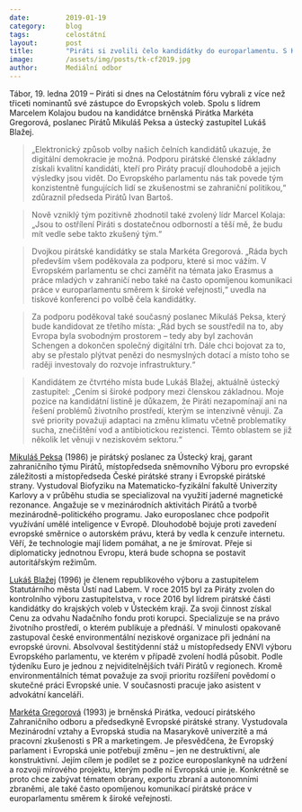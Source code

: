 ```yaml
---
date:         2019-01-19
category:     blog
tags:         celostátní
layout:       post
title:        "Piráti si zvolili čelo kandidátky do europarlamentu. S Kolajou jdou do eurovoleb Gregorová, Peksa a Blažej"
image:        /assets/img/posts/tk-cf2019.jpg 
author:       Mediální odbor
---
```



Tábor, 19. ledna 2019 – Piráti si dnes na Celostátním fóru vybrali z více než třiceti nominantů své zástupce do Evropských voleb. Spolu s lídrem Marcelem Kolajou budou na kandidátce brněnská Pirátka Markéta Gregorová, poslanec Pirátů Mikuláš Peksa a ústecký zastupitel Lukáš Blažej. 

> „Elektronický způsob volby našich čelních kandidátů ukazuje, že digitální demokracie je možná. Podporu pirátské členské základny získali kvalitní kandidáti, kteří pro Piráty pracují dlouhodobě a jejich výsledky jsou vidět. Do Evropského parlamentu nás tak povede tým konzistentně fungujících lidí se zkušenostmi se zahraniční politikou,“ zdůraznil předseda Pirátů Ivan Bartoš.

> Nově vzniklý tým pozitivně zhodnotil také zvolený lídr Marcel Kolaja: „Jsou to ostřílení Piráti s dostatečnou odborností a těší mě, že budu mít vedle sebe takto zkušený tým.“

> Dvojkou pirátské kandidátky se stala Markéta Gregorová. „Ráda bych především všem poděkovala za podporu, které si moc vážím. V Evropském parlamentu se chci zaměřit na témata jako Erasmus a práce mladých v zahraničí nebo také na často opomíjenou komunikaci práce v europarlamentu směrem k široké veřejnosti,“ uvedla na tiskové konferenci po volbě čela kandidátky.

> Za podporu poděkoval také současný poslanec Mikuláš Peksa, který bude kandidovat ze třetího místa: „Rád bych se soustředil na to, aby Evropa byla svobodným prostorem – tedy aby byl zachován Schengen a dokončen společný digitální trh. Dále chci bojovat za to, aby se přestalo plýtvat penězi do nesmyslných dotací a místo toho se raději investovaly do rozvoje infrastruktury.“

> Kandidátem ze čtvrtého místa bude Lukáš Blažej, aktuálně ústecký zastupitel: „Cením si široké podpory mezi členskou základnou. Moje pozice na kandidátní listině je důkazem, že Piráti nezapomínají ani na řešení problémů životního prostředí, kterým se intenzivně věnuji. Za své priority považuji adaptaci na změnu klimatu včetně problematiky sucha, znečištění vod a antibiotickou rezistenci. Těmto oblastem se již několik let věnuji v neziskovém sektoru.“

[Mikuláš Peksa](https://www.piratskelisty.cz/upload/2938.pdf) (1986) je pirátský poslanec za Ústecký kraj, garant zahraničního týmu Pirátů, místopředseda sněmovního Výboru pro evropské záležitosti a místopředseda České pirátské strany i Evropské pirátské strany. Vystudoval Biofyziku na Matematic­ko-fyzikální fakultě Univerzity Karlovy a v průběhu studia se specializoval na využití jaderné magnetické rezonance. Angažuje se v mezinárodních aktivitách Pirátů a tvor­bě mezinárodně-politického programu. Jako europoslanec chce podpořit využívání umělé inteligence v Evropě. Dlouhodobě bojuje proti zavedení evropské směrnice o autorském právu, která by vedla k cenzuře internetu. Věří, že technologie mají lidem pomáhat, a ne je šmírovat. Přeje si diplomaticky jednotnou Evropu, která bude schopna se postavit autoritářským režimům.

[Lukáš Blažej](https://wiki.pirati.cz/lide/lukas_blazej) (1996) je členem republikového výboru a zastupitelem Statutárního města Ústí nad Labem. V roce 2015 byl za Piráty zvolen do kontrolního výboru zastupitelstva, v roce 2016 byl lídrem pirátské části kandidátky do krajských voleb v Ústeckém kraji. Za svoji činnost získal Cenu za odvahu Nadačního fondu proti korupci. Specializuje se na právo životního prostředí, o kterém publikuje a přednáší. V minulosti opakovaně zastupoval české environmentální neziskové organizace při jednání na evropské úrovni. Absolvoval šestitýdenní stáž u místopředsedy ENVI výboru Evropského parlamentu, ve kterém v případě zvolení hodlá působit. Podle týdeníku Euro je jednou z nejvidi­telnějších tváří Pirátů v regionech. Kromě environmentálních témat považuje za svoji prioritu rozšíření povědomí o skutečné práci Evropské unie. V současnosti pracuje jako asistent v advokátní kanceláři.

[Markéta Gregorová](https://www.piratskelisty.cz/upload/2950.pdf) (1993) je brněnská Pirátka, vedoucí pirátského Zahraničního odboru a předsedkyně Evropské pirátské strany. Vystudovala Mezinárodní vztahy a Evropská studia na Masarykově univerzitě a má pracovní zkušenosti s PR a marketingem. Je přesvědčena, že Evropský parlament i Evropská unie potřebují změnu – jen ne destruk­tivní, ale konstruktivní. Jejím cílem je podílet se z pozice europoslankyně na udržení a rozvoji mírového projektu, kterým podle ní Evropská unie je. Konkrétně se proto chce zabývat tématem obrany, exportu zbraní a autonomními zbraněmi, ale také často opomíjenou komunikací pirátské práce v europarlamentu směrem k široké veřejnosti.
